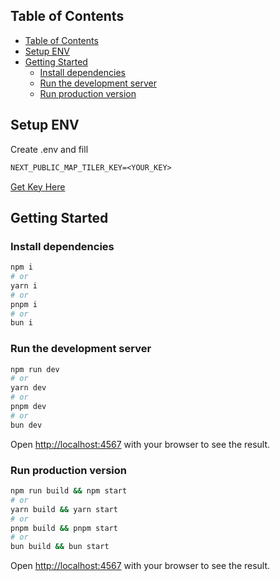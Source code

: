 ## Table of Contents

- [Table of Contents](#table-of-contents)
- [Setup ENV](#setup-env)
- [Getting Started](#getting-started)
  - [Install dependencies](#install-dependencies)
  - [Run the development server](#run-the-development-server)
  - [Run production version](#run-production-version)

## Setup ENV

Create .env and fill

```txt
NEXT_PUBLIC_MAP_TILER_KEY=<YOUR_KEY>
```

[Get Key Here](https://cloud.maptiler.com/account/keys/)

## Getting Started

### Install dependencies

```sh
npm i
# or
yarn i
# or
pnpm i
# or
bun i
```

### Run the development server

```sh
npm run dev
# or
yarn dev
# or
pnpm dev
# or
bun dev
```

Open [http://localhost:4567](http://localhost:4567) with your browser to see the result.

### Run production version

```sh
npm run build && npm start
# or
yarn build && yarn start
# or
pnpm build && pnpm start
# or
bun build && bun start
```

Open [http://localhost:4567](http://localhost:4567) with your browser to see the result.
